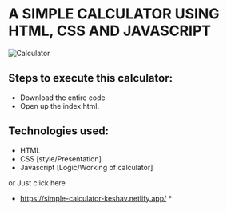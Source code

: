 # A SIMPLE CALCULATOR USING HTML, CSS AND JAVASCRIPT

![Calculator](https://user-images.githubusercontent.com/46344968/111139504-38912100-85a7-11eb-997f-0c8ba5cbd4b7.PNG)

## Steps to execute this calculator:
* Download the entire code
* Open up the index.html.

## Technologies used:
* HTML
* CSS [style/Presentation]
* Javascript [Logic/Working of calculator]

or Just click here

* https://simple-calculator-keshav.netlify.app/ *


